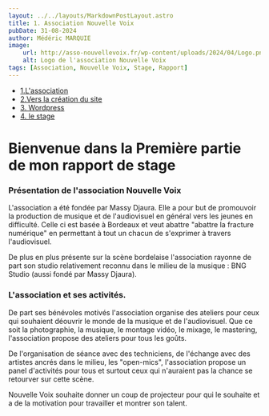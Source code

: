 ```yaml
---
layout: ../../layouts/MarkdownPostLayout.astro
title: 1. Association Nouvelle Voix
pubDate: 31-08-2024
author: Médéric MARQUIE
image: 
    url: http://asso-nouvellevoix.fr/wp-content/uploads/2024/04/Logo.png
    alt: Logo de l'association Nouvelle Voix
tags: [Association, Nouvelle Voix, Stage, Rapport]
---
```

- [1.L'association](/rapport/1.asso_Nouvelle-Voix)
- [2.Vers la création du site](/rapport/2.creation_maquette)
- [3. Wordpress ](/rapport/3.wordpress)
- [4. le stage](/rapport/4.le_stage)

# Bienvenue dans la Première partie de mon rapport de stage

### Présentation de l'association Nouvelle Voix

L'association a été fondée par Massy Djaura. 
Elle a pour but de promouvoir la production de musique et de l'audiovisuel en général vers les jeunes en difficulté. Celle ci est basée à Bordeaux et veut abattre "abattre la fracture numérique" en permettant à tout un chacun de s'exprimer à travers l'audiovisuel.

De plus en plus présente sur la scène bordelaise l'association rayonne de part son studio relativement reconnu dans le milieu de la musique : BNG Studio (aussi fondé par Massy Djaura).

### L'association et ses activités. 

De part ses bénévoles motivés l'association organise des ateliers pour ceux qui souhaient déouvrir le monde de la musique et de l'audiovisuel. Que ce soit la photographie, la musique, le montage vidéo, le mixage, le mastering, l'association propose des ateliers pour tous les goûts.

De l'organisation de séance avec des techniciens, de l'échange avec des artistes ancrés dans le milieu, les "open-mics", l'association propose un panel d'activités pour tous et surtout ceux qui n'auraient pas la chance se retourver sur cette scène.

Nouvelle Voix souhaite donner un coup de projecteur pour qui le souhaite et a de la motivation pour travailler et montrer son talent.